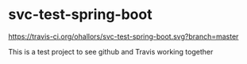 # svc-test-spring-boot
https://travis-ci.org/ohallors/svc-test-spring-boot.svg?branch=master

This is a test project to see github and Travis working together
